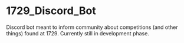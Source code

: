 # 1729_Discord_Bot
Discord bot meant to inform community about competitions (and other things) found at 1729. Currently still in development phase.

